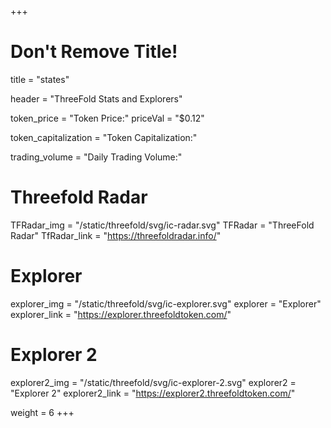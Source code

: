 +++
# Don't Remove Title!
title = "states"

header = "ThreeFold Stats and Explorers"

token_price = "Token Price:"
priceVal = "$0.12"

token_capitalization = "Token Capitalization:"

trading_volume = "Daily Trading Volume:"

# Threefold Radar
TFRadar_img = "/static/threefold/svg/ic-radar.svg"
TFRadar = "ThreeFold Radar"
TfRadar_link = "https://threefoldradar.info/"

# Explorer
explorer_img = "/static/threefold/svg/ic-explorer.svg"
explorer = "Explorer"
explorer_link = "https://explorer.threefoldtoken.com/"

# Explorer 2
explorer2_img = "/static/threefold/svg/ic-explorer-2.svg"
explorer2 = "Explorer 2"
explorer2_link = "https://explorer2.threefoldtoken.com/"

weight = 6
+++
